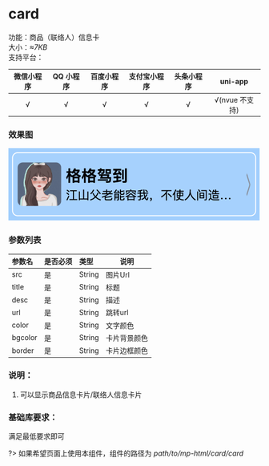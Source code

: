 # card
功能：商品（联络人）信息卡  
大小：*≈7KB*  
支持平台：  

| 微信小程序 | QQ 小程序 | 百度小程序 | 支付宝小程序 | 头条小程序 | uni-app |
|:---:|:---:|:---:|:---:|:---:|:---:|
| √ | √ | √ | √ | √ | √(nvue 不支持) |

### 效果图  
![效果图](../../docs/assets/plugin/card.png)

### 参数列表  
|参数名|是否必须|类型|说明|
|:---- |:---|:----- |----- |
|src|是|String|图片Url|
|title|是|String|标题|
|desc|是|String|描述|
|url|是|String|跳转url|
|color|是|String|文字颜色|
|bgcolor|是|String|卡片背景颜色|
|border|是|String|卡片边框颜色|

### 说明：  
1. 可以显示商品信息卡片/联络人信息卡片  

### 基础库要求：    
满足最低要求即可  

?> 如果希望页面上使用本组件，组件的路径为 *path/to/mp-html/card/card*  
